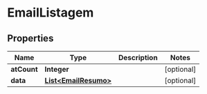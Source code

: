 

# EmailListagem


## Properties

| Name | Type | Description | Notes |
|------------ | ------------- | ------------- | -------------|
|**atCount** | **Integer** |  |  [optional] |
|**data** | [**List&lt;EmailResumo&gt;**](EmailResumo.md) |  |  [optional] |



